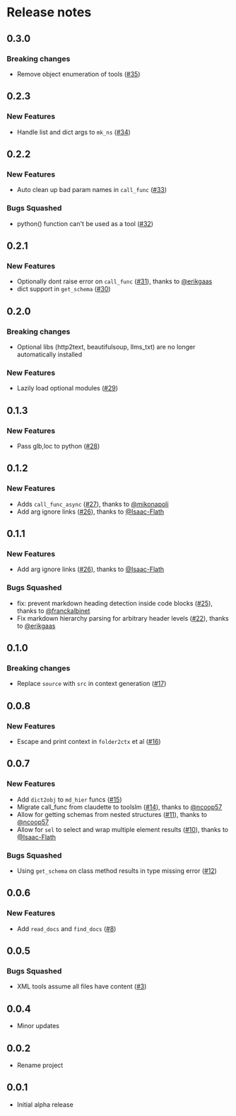 # Release notes

<!-- do not remove -->

## 0.3.0

### Breaking changes

- Remove object enumeration of tools ([#35](https://github.com/AnswerDotAI/toolslm/issues/35))


## 0.2.3

### New Features

- Handle list and dict args to `mk_ns` ([#34](https://github.com/AnswerDotAI/toolslm/issues/34))


## 0.2.2

### New Features

- Auto clean up bad param names in `call_func` ([#33](https://github.com/AnswerDotAI/toolslm/issues/33))

### Bugs Squashed

- python() function can't be used as a tool ([#32](https://github.com/AnswerDotAI/toolslm/issues/32))


## 0.2.1

### New Features

- Optionally dont raise error on `call_func` ([#31](https://github.com/AnswerDotAI/toolslm/pull/31)), thanks to [@erikgaas](https://github.com/erikgaas)
- dict support in `get_schema` ([#30](https://github.com/AnswerDotAI/toolslm/issues/30))


## 0.2.0

### Breaking changes

- Optional libs (http2text, beautifulsoup, llms_txt) are no longer automatically installed

### New Features

- Lazily load optional modules ([#29](https://github.com/AnswerDotAI/toolslm/issues/29))


## 0.1.3

### New Features

- Pass glb,loc to python ([#28](https://github.com/AnswerDotAI/toolslm/issues/28))

## 0.1.2

### New Features

- Adds `call_func_async` ([#27](https://github.com/AnswerDotAI/toolslm/pull/27)), thanks to [@mikonapoli](https://github.com/mikonapoli)
- Add arg ignore links ([#26](https://github.com/AnswerDotAI/toolslm/pull/26)), thanks to [@Isaac-Flath](https://github.com/Isaac-Flath)


## 0.1.1

### New Features

- Add arg ignore links ([#26](https://github.com/AnswerDotAI/toolslm/pull/26)), thanks to [@Isaac-Flath](https://github.com/Isaac-Flath)

### Bugs Squashed

- fix: prevent markdown heading detection inside code blocks ([#25](https://github.com/AnswerDotAI/toolslm/pull/25)), thanks to [@franckalbinet](https://github.com/franckalbinet)
- Fix markdown hierarchy parsing for arbitrary header levels ([#22](https://github.com/AnswerDotAI/toolslm/pull/22)), thanks to [@erikgaas](https://github.com/erikgaas)


## 0.1.0

### Breaking changes

- Replace `source` with `src` in context generation ([#17](https://github.com/AnswerDotAI/toolslm/issues/17))


## 0.0.8

### New Features

- Escape and print context in `folder2ctx` et al ([#16](https://github.com/AnswerDotAI/toolslm/issues/16))


## 0.0.7

### New Features

- Add `dict2obj` to `md_hier` funcs ([#15](https://github.com/AnswerDotAI/toolslm/issues/15))
- Migrate call_func from claudette to toolslm ([#14](https://github.com/AnswerDotAI/toolslm/pull/14)), thanks to [@ncoop57](https://github.com/ncoop57)
- Allow for getting schemas from nested structures ([#11](https://github.com/AnswerDotAI/toolslm/pull/11)), thanks to [@ncoop57](https://github.com/ncoop57)
- Allow for `sel` to select and wrap multiple element results ([#10](https://github.com/AnswerDotAI/toolslm/pull/10)), thanks to [@Isaac-Flath](https://github.com/Isaac-Flath)

### Bugs Squashed

- Using `get_schema` on class method results in type missing error ([#12](https://github.com/AnswerDotAI/toolslm/issues/12))


## 0.0.6

### New Features

- Add `read_docs` and `find_docs` ([#8](https://github.com/AnswerDotAI/toolslm/issues/8))


## 0.0.5

### Bugs Squashed

- XML tools assume all files have content ([#3](https://github.com/AnswerDotAI/toolslm/issues/3))


## 0.0.4

- Minor updates

## 0.0.2

- Rename project


## 0.0.1

- Initial alpha release

